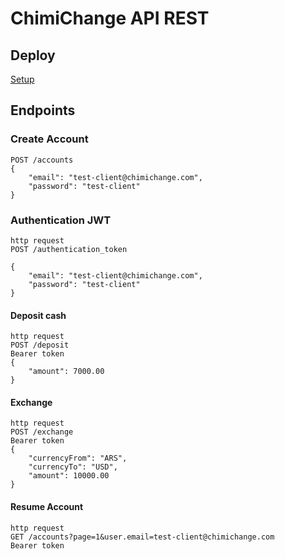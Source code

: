 # ChimiChange API REST

## Deploy

<a href="SETUP.md">Setup</a>

## Endpoints

### Create Account

<pre><code class="http">POST /accounts
{
    &quot;email&quot;: &quot;test-client@chimichange.com&quot;,
    &quot;password&quot;: &quot;test-client&quot;
}
</code></pre>

### Authentication JWT

<pre><code class="http">http request 
POST /authentication_token

{
    "email": "test-client@chimichange.com",
    "password": "test-client"
}
</code></pre>

#### Deposit cash

<pre><code class="http">http request
POST /deposit
Bearer token
{
    "amount": 7000.00
}
</code></pre>

#### Exchange

<pre><code class="http">http request
POST /exchange
Bearer token
{
    "currencyFrom": "ARS",
    "currencyTo": "USD",
    "amount": 10000.00
}
</code></pre>

#### Resume Account

<pre><code class="http">http request
GET /accounts?page=1&user.email=test-client@chimichange.com
Bearer token
</code></pre>
